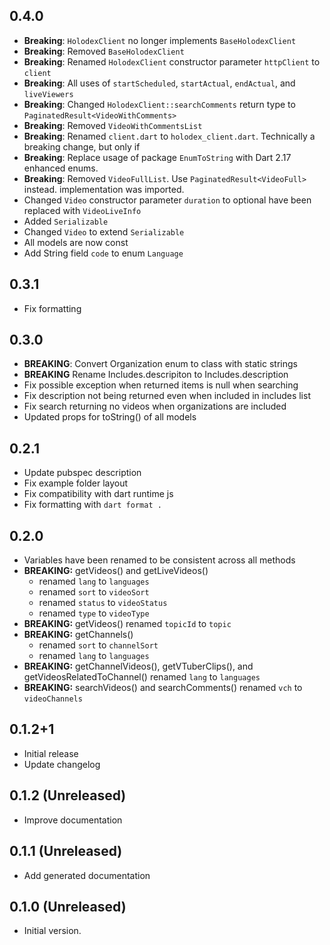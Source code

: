 <!-- markdownlint-disable MD041 -->

## 0.4.0

- **Breaking**: `HolodexClient` no longer implements `BaseHolodexClient`
- **Breaking**: Removed `BaseHolodexClient`
- **Breaking**: Renamed `HolodexClient` constructor parameter `httpClient` to `client`
- **Breaking**: All uses of `startScheduled`, `startActual`, `endActual`, and `liveViewers`
- **Breaking**: Changed `HolodexClient::searchComments` return type to `PaginatedResult<VideoWithComments>`
- **Breaking**: Removed `VideoWithCommentsList`
- **Breaking**: Renamed `client.dart` to `holodex_client.dart`. Technically a breaking change, but only if
- **Breaking**: Replace usage of package `EnumToString` with Dart 2.17 enhanced enums.
- **Breaking**: Removed `VideoFullList`. Use `PaginatedResult<VideoFull>` instead.
implementation was imported.
- Changed `Video` constructor parameter `duration` to optional
have been replaced with `VideoLiveInfo`
- Added `Serializable`
- Changed `Video` to extend `Serializable`
- All models are now const
- Add String field `code` to enum `Language`

## 0.3.1

- Fix formatting

## 0.3.0

- **BREAKING**: Convert Organization enum to class with static strings
- **BREAKING** Rename Includes.descripiton to Includes.description
- Fix possible exception when returned items is null when searching
- Fix description not being returned even when included in includes list
- Fix search returning no videos when organizations are included
- Updated props for toString() of all models

## 0.2.1

- Update pubspec description
- Fix example folder layout
- Fix compatibility with dart runtime js
- Fix formatting with `dart format .`

## 0.2.0

- Variables have been renamed to be consistent across all methods
- **BREAKING:** getVideos() and getLiveVideos()
  - renamed `lang` to `languages`
  - renamed `sort` to `videoSort`
  - renamed `status` to `videoStatus`
  - renamed `type` to `videoType`
- **BREAKING:** getVideos() renamed `topicId` to `topic`
- **BREAKING:** getChannels()
  - renamed `sort` to `channelSort`
  - renamed `lang` to `languages`
- **BREAKING:** getChannelVideos(), getVTuberClips(), and getVideosRelatedToChannel() renamed `lang` to `languages`
- **BREAKING:** searchVideos() and searchComments() renamed `vch` to `videoChannels`

## 0.1.2+1

- Initial release
- Update changelog

## 0.1.2 (Unreleased)

- Improve documentation

## 0.1.1 (Unreleased)

- Add generated documentation

## 0.1.0 (Unreleased)

- Initial version.
